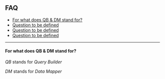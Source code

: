 ## FAQ

* [For what does QB & DM stand for?](#for-what-does-qb--dm-stand-for)
* [Question to be defined](#Question)
* [Question to be defined](#Question)
* [Question to be defined](#Question)


-----

#### For what does QB & DM stand for?

*QB* stands for *Query Builder* 

*DM* stands for *Data Mapper*
